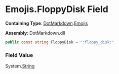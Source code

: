 # Emojis\.FloppyDisk Field

**Containing Type**: [DotMarkdown](../../README.md)\.[Emojis](../README.md)

**Assembly**: DotMarkdown\.dll

```csharp
public const string FloppyDisk = ":floppy_disk:"
```

### Field Value

System\.[String](https://docs.microsoft.com/en-us/dotnet/api/system.string)